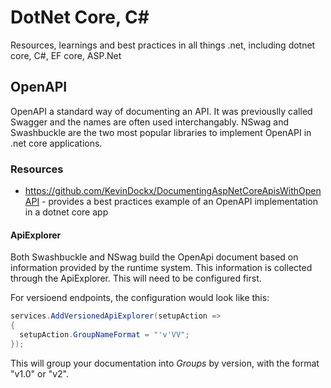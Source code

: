 # DotNet Core, C#
Resources, learnings and best practices in all things .net, including dotnet core, C#, EF core, ASP.Net
## OpenAPI
OpenAPI a standard way of documenting an API. It was previouslly called Swagger and the names are often used interchangably. NSwag and Swashbuckle are the two most popular libraries to implement OpenAPI in .net core applications. 
### Resources
* https://github.com/KevinDockx/DocumentingAspNetCoreApisWithOpenAPI - provides a best practices example of an OpenAPI implementation in a dotnet core app

#### ApiExplorer
Both Swashbuckle and NSwag build the OpenApi document based on information provided by the runtime system. This information is collected through the ApiExplorer. This will need to be configured first.

For versioend endpoints, the configuration would look like this:
```csharp
services.AddVersionedApiExplorer(setupAction =>
{
  setupAction.GroupNameFormat = "'v'VV";
});
```
This will group your documentation into *Groups* by version, with the format "v1.0" or "v2". 
